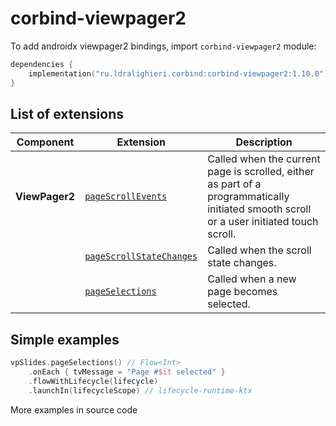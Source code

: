﻿
# corbind-viewpager2

To add androidx viewpager2 bindings, import `corbind-viewpager2` module:

```kotlin
dependencies {
    implementation("ru.ldralighieri.corbind:corbind-viewpager2:1.10.0")
}
```

## List of extensions

| Component      | Extension                                                     | Description                                                                                                                              |
|----------------|---------------------------------------------------------------|------------------------------------------------------------------------------------------------------------------------------------------|
| **ViewPager2** | [`pageScrollEvents`][ViewPager2_pageScrollEvents]             | Called when the current page is scrolled, either as part of a programmatically initiated smooth scroll or a user initiated touch scroll. |
|                | [`pageScrollStateChanges`][ViewPager2_pageScrollStateChanges] | Called when the scroll state changes.                                                                                                    |
|                | [`pageSelections`][ViewPager2_pageSelections]                 | Called when a new page becomes selected.                                                                                                 |

## Simple examples

```kotlin
vpSlides.pageSelections() // Flow<Int>
    .onEach { tvMessage = "Page #$it selected" }
    .flowWithLifecycle(lifecycle)
    .launchIn(lifecycleScope) // lifecycle-runtime-ktx
```

More examples in source code

[ViewPager2_pageScrollEvents]: https://github.com/LDRAlighieri/Corbind/blob/master/corbind-viewpager2/src/main/kotlin/ru/ldralighieri/corbind/viewpager2/ViewPager2PageScrollEvents.kt
[ViewPager2_pageScrollStateChanges]: https://github.com/LDRAlighieri/Corbind/blob/master/corbind-viewpager2/src/main/kotlin/ru/ldralighieri/corbind/viewpager2/ViewPager2PageScrollStateChanges.kt
[ViewPager2_pageSelections]: https://github.com/LDRAlighieri/Corbind/blob/master/corbind-viewpager2/src/main/kotlin/ru/ldralighieri/corbind/viewpager2/ViewPager2PageSelections.kt
